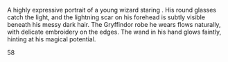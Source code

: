 A highly expressive portrait of a young wizard staring . His round glasses catch the light, and the lightning scar on his forehead is subtly visible beneath his messy dark hair. The Gryffindor robe he wears flows naturally, with delicate embroidery on the edges. The wand in his hand glows faintly, hinting at his magical potential. 

58